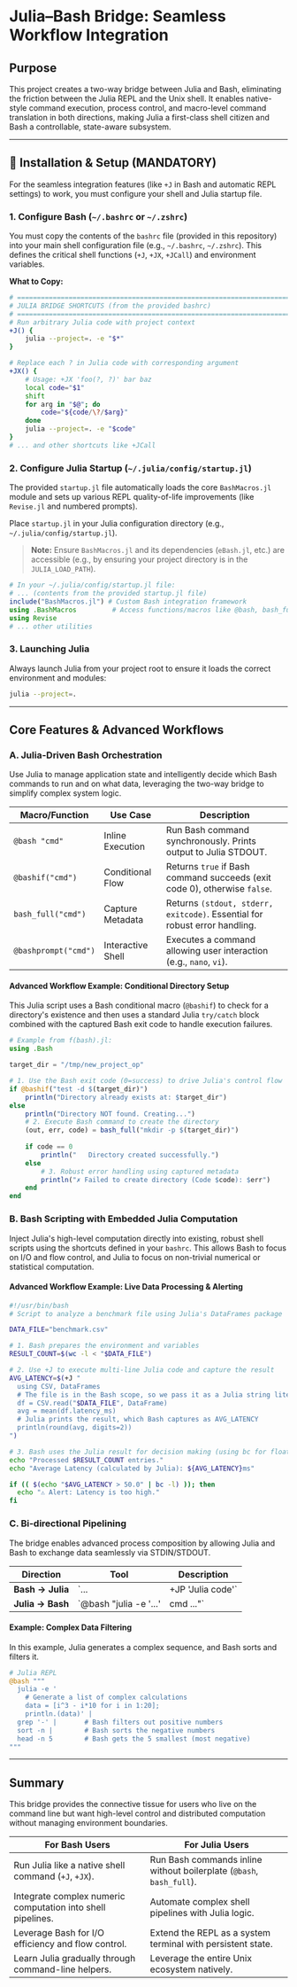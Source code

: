 # Julia–Bash Bridge: Seamless Workflow Integration

## Purpose

This project creates a two-way bridge between Julia and Bash, eliminating the friction between the Julia REPL and the Unix shell. It enables native-style command execution, process control, and macro-level command translation in both directions, making Julia a first-class shell citizen and Bash a controllable, state-aware subsystem.

---

## 🚀 Installation & Setup (MANDATORY)

For the seamless integration features (like `+J` in Bash and automatic REPL settings) to work, you must configure your shell and Julia startup file.

### 1. Configure Bash (`~/.bashrc` or `~/.zshrc`)

You must copy the contents of the `bashrc` file (provided in this repository) into your main shell configuration file (e.g., `~/.bashrc`, `~/.zshrc`). This defines the critical shell functions (`+J`, `+JX`, `+JCall`) and environment variables.

**What to Copy:**
```bash
# =========================================================================
# JULIA BRIDGE SHORTCUTS (from the provided bashrc)
# =========================================================================
# Run arbitrary Julia code with project context
+J() {
    julia --project=. -e "$*"
}

# Replace each ? in Julia code with corresponding argument
+JX() {
    # Usage: +JX 'foo(?, ?)' bar baz
    local code="$1"
    shift
    for arg in "$@"; do
        code="${code/\?/$arg}"
    done
    julia --project=. -e "$code"
}
# ... and other shortcuts like +JCall
```

### 2. Configure Julia Startup (`~/.julia/config/startup.jl`)

The provided `startup.jl` file automatically loads the core `BashMacros.jl` module and sets up various REPL quality-of-life improvements (like `Revise.jl` and numbered prompts).

Place `startup.jl` in your Julia configuration directory (e.g., `~/.julia/config/startup.jl`).

> **Note:** Ensure `BashMacros.jl` and its dependencies (`eBash.jl`, etc.) are accessible (e.g., by ensuring your project directory is in the `JULIA_LOAD_PATH`).

```julia
# In your ~/.julia/config/startup.jl file:
# ... (contents from the provided startup.jl file)
include("BashMacros.jl") # Custom Bash integration framework
using .BashMacros         # Access functions/macros like @bash, bash_full
using Revise
# ... other utilities
```

### 3. Launching Julia

Always launch Julia from your project root to ensure it loads the correct environment and modules:
```bash
julia --project=.
```

---

## Core Features & Advanced Workflows

### A. Julia-Driven Bash Orchestration

Use Julia to manage application state and intelligently decide which Bash commands to run and on what data, leveraging the two-way bridge to simplify complex system logic.

| Macro/Function     | Use Case            | Description                                                              |
| ------------------ | ------------------- | ------------------------------------------------------------------------ |
| `@bash "cmd"`      | Inline Execution    | Run Bash command synchronously. Prints output to Julia STDOUT.           |
| `@bashif("cmd")`   | Conditional Flow    | Returns `true` if Bash command succeeds (exit code 0), otherwise `false`.  |
| `bash_full("cmd")` | Capture Metadata    | Returns `(stdout, stderr, exitcode)`. Essential for robust error handling. |
| `@bashprompt("cmd")`| Interactive Shell   | Executes a command allowing user interaction (e.g., `nano`, `vi`).       |

#### Advanced Workflow Example: Conditional Directory Setup

This Julia script uses a Bash conditional macro (`@bashif`) to check for a directory's existence and then uses a standard Julia `try/catch` block combined with the captured Bash exit code to handle execution failures.

```julia
# Example from f(bash).jl:
using .Bash

target_dir = "/tmp/new_project_op"

# 1. Use the Bash exit code (0=success) to drive Julia's control flow
if @bashif("test -d $(target_dir)")
    println("Directory already exists at: $target_dir")
else
    println("Directory NOT found. Creating...")
    # 2. Execute Bash command to create the directory
    (out, err, code) = bash_full("mkdir -p $(target_dir)")
    
    if code == 0
        println("   Directory created successfully.")
    else
        # 3. Robust error handling using captured metadata
        println("✗ Failed to create directory (Code $code): $err")
    end
end
```

### B. Bash Scripting with Embedded Julia Computation

Inject Julia's high-level computation directly into existing, robust shell scripts using the shortcuts defined in your `bashrc`. This allows Bash to focus on I/O and flow control, and Julia to focus on non-trivial numerical or statistical computation.

#### Advanced Workflow Example: Live Data Processing & Alerting

```bash
#!/usr/bin/bash
# Script to analyze a benchmark file using Julia's DataFrames package

DATA_FILE="benchmark.csv"

# 1. Bash prepares the environment and variables
RESULT_COUNT=$(wc -l < "$DATA_FILE")

# 2. Use +J to execute multi-line Julia code and capture the result
AVG_LATENCY=$(+J "
  using CSV, DataFrames
  # The file is in the Bash scope, so we pass it as a Julia string literal
  df = CSV.read("$DATA_FILE", DataFrame) 
  avg = mean(df.latency_ms)
  # Julia prints the result, which Bash captures as AVG_LATENCY
  println(round(avg, digits=2))
")

# 3. Bash uses the Julia result for decision making (using bc for float comparison)
echo "Processed $RESULT_COUNT entries."
echo "Average Latency (calculated by Julia): ${AVG_LATENCY}ms"

if (( $(echo "$AVG_LATENCY > 50.0" | bc -l) )); then
  echo "⚠️ Alert: Latency is too high."
fi
```

### C. Bi-directional Pipelining

The bridge enables advanced process composition by allowing Julia and Bash to exchange data seamlessly via STDIN/STDOUT.

| Direction      | Tool                               | Description                               |
| -------------- | ---------------------------------- | ----------------------------------------- |
| **Bash → Julia** | `... | +JP 'Julia code'`            | Pipes Bash `STDOUT` to Julia's `STDIN`.   |
| **Julia → Bash** | `@bash "julia -e '...' | cmd ..."` | Pipes Julia `STDOUT` to a Bash command.   |


#### Example: Complex Data Filtering

In this example, Julia generates a complex sequence, and Bash sorts and filters it.

```julia
# Julia REPL
@bash """
  julia -e '
    # Generate a list of complex calculations
    data = [i^3 - i*10 for i in 1:20]; 
    println.(data)' | 
  grep '-' |       # Bash filters out positive numbers
  sort -n |        # Bash sorts the negative numbers
  head -n 5        # Bash gets the 5 smallest (most negative)
"""
```

---

## Summary

This bridge provides the connective tissue for users who live on the command line but want high-level control and distributed computation without managing environment boundaries.

| For Bash Users                                               | For Julia Users                                                      |
| ------------------------------------------------------------ | -------------------------------------------------------------------- |
| Run Julia like a native shell command (`+J`, `+JX`).         | Run Bash commands inline without boilerplate (`@bash`, `bash_full`).   |
| Integrate complex numeric computation into shell pipelines.  | Automate complex shell pipelines with Julia logic.                   |
| Leverage Bash for I/O efficiency and flow control.           | Extend the REPL as a system terminal with persistent state.          |
| Learn Julia gradually through command-line helpers.          | Leverage the entire Unix ecosystem natively.                         |
